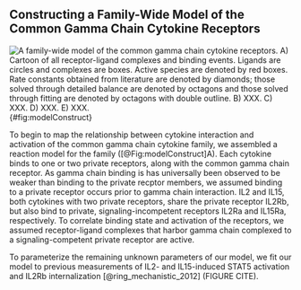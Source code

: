 ## Constructing a Family-Wide Model of the Common Gamma Chain Cytokine Receptors


![**A family-wide model of the common gamma chain cytokine receptors.** A) Cartoon of all receptor-ligand complexes and binding events. Ligands are circles and complexes are boxes. Active species are denoted by red boxes. Rate constants obtained from literature are denoted by diamonds; those solved through detailed balance are denoted by octagons and those solved through fitting are denoted by octagons with double outline. 
B) XXX. C) XXX. D) XXX. E) XXX.](./Figures/figure1.svg){#fig:modelConstruct}

To begin to map the relationship between cytokine interaction and activation of the common gamma chain cytokine family, we assembled a reaction model for the family ([@Fig:modelConstruct]A). Each cytokine binds to one or two private receptors, along with the common gamma chain receptor. As gamma chain binding is has universally been observed to be weaker than binding to the private recptor members, we assumed binding to a private receptor occurs prior to gamma chain interaction. IL2 and IL15, both cytokines with two private receptors, share the private receptor IL2Rb, but also bind to private, signaling-incompetent receptors IL2Ra and IL15Ra, respectively. To correlate binding state and activation of the receptors, we assumed receptor-ligand complexes that harbor gamma chain complexed to a signaling-competent private receptor are active.

To parameterize the remaining unknown parameters of our model, we fit our model to previous measurements of IL2- and IL15-induced STAT5 activation and IL2Rb internalization [@ring_mechanistic_2012]  (FIGURE CITE). 
